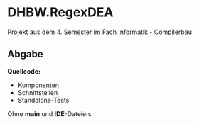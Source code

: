# DHBW.RegexDEA
Projekt aus dem 4. Semester im Fach Informatik - Compilerbau

## Abgabe
**Quellcode:**
- Komponenten
- Schnittstellen
- Standalone-Tests

Ohne **main** und **IDE**-Dateien.
